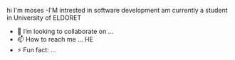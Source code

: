 hi I'm moses
-I'M intrested in software development
am currently a student in University of ELDORET
- 💞️ I’m looking to collaborate on ...
- 📫 How to reach me ...
HE
- ⚡ Fun fact: ...

<!---
moses-wq/moses-wq is a ✨ special ✨ repository because its `README.md` (this file) appears on your GitHub profile.
You can click the Preview link to take a look at your changes.
--->
